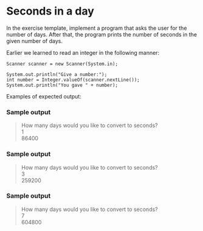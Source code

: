# Seconds in a day

In the exercise template, implement a program that asks the user for the number of days. After that, the program prints the number of seconds in the given number of days.

Earlier we learned to read an integer in the following manner:

```
Scanner scanner = new Scanner(System.in);

System.out.println("Give a number:");
int number = Integer.valueOf(scanner.nextLine());
System.out.println("You gave " + number);
```

Examples of expected output:
### Sample output

>How many days would you like to convert to seconds? <br>
>1 <br>
>86400 <br>
### Sample output

>How many days would you like to convert to seconds? <br>
>3 <br>
>259200 <br>
### Sample output

>How many days would you like to convert to seconds? <br>
>7 <br>
>604800 <br>